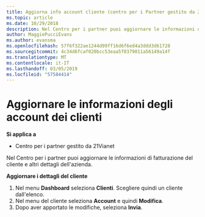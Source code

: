 ```yaml
---
title: Aggiorna info account cliente (centro per i Partner gestito da 21Vianet)
ms.topic: article
ms.date: 10/29/2018
description: Nel Centro per i partner puoi aggiornare le informazioni di fatturazione del cliente e altri dettagli dell'azienda.
author: MaggiePucciEvans
ms.author: evansma
ms.openlocfilehash: 57f6f322ae1244d99ff16d6f6ed4a3ddd3d61728
ms.sourcegitcommit: 4c34d6fcaf020bcc53eaa5f0379011a56149a14f
ms.translationtype: MT
ms.contentlocale: it-IT
ms.lasthandoff: 03/05/2019
ms.locfileid: "57584414"
---
```

# <a name="update-customer-account-information"></a>Aggiornare le informazioni degli account dei clienti

**Si applica a**

-   Centro per i partner gestito da 21Vianet


Nel Centro per i partner puoi aggiornare le informazioni di fatturazione del cliente e altri dettagli dell'azienda.

**Aggiornare i dettagli del cliente**

1.  Nel menu **Dashboard** seleziona **Clienti**. Scegliere quindi un cliente dall'elenco.
2.  Nel menu del cliente seleziona **Account** e quindi **Modifica**.
3.  Dopo aver apportato le modifiche, seleziona **Invia**.
